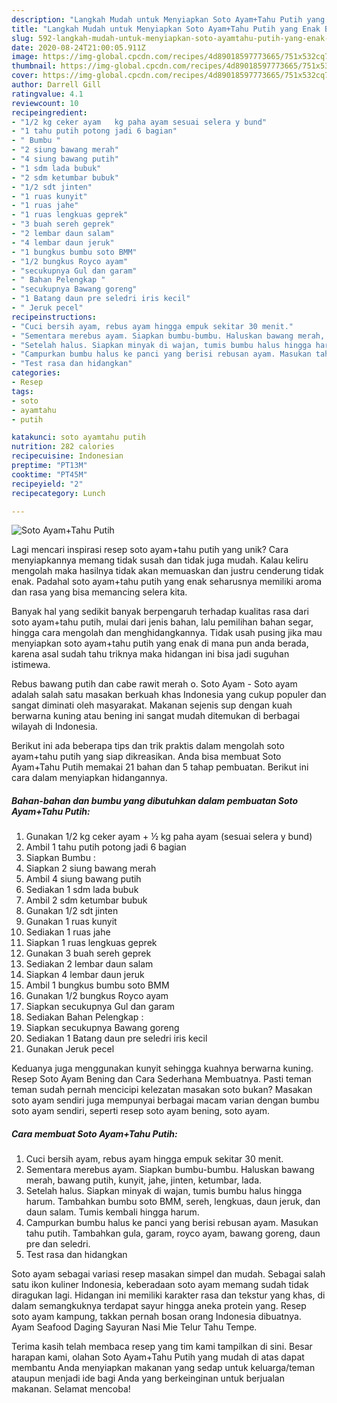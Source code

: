 ```yaml
---
description: "Langkah Mudah untuk Menyiapkan Soto Ayam+Tahu Putih yang Enak Banget"
title: "Langkah Mudah untuk Menyiapkan Soto Ayam+Tahu Putih yang Enak Banget"
slug: 592-langkah-mudah-untuk-menyiapkan-soto-ayamtahu-putih-yang-enak-banget
date: 2020-08-24T21:00:05.911Z
image: https://img-global.cpcdn.com/recipes/4d89018597773665/751x532cq70/soto-ayamtahu-putih-foto-resep-utama.jpg
thumbnail: https://img-global.cpcdn.com/recipes/4d89018597773665/751x532cq70/soto-ayamtahu-putih-foto-resep-utama.jpg
cover: https://img-global.cpcdn.com/recipes/4d89018597773665/751x532cq70/soto-ayamtahu-putih-foto-resep-utama.jpg
author: Darrell Gill
ratingvalue: 4.1
reviewcount: 10
recipeingredient:
- "1/2 kg ceker ayam   kg paha ayam sesuai selera y bund"
- "1 tahu putih potong jadi 6 bagian"
- " Bumbu "
- "2 siung bawang merah"
- "4 siung bawang putih"
- "1 sdm lada bubuk"
- "2 sdm ketumbar bubuk"
- "1/2 sdt jinten"
- "1 ruas kunyit"
- "1 ruas jahe"
- "1 ruas lengkuas geprek"
- "3 buah sereh geprek"
- "2 lembar daun salam"
- "4 lembar daun jeruk"
- "1 bungkus bumbu soto BMM"
- "1/2 bungkus Royco ayam"
- "secukupnya Gul dan garam"
- " Bahan Pelengkap "
- "secukupnya Bawang goreng"
- "1 Batang daun pre seledri iris kecil"
- " Jeruk pecel"
recipeinstructions:
- "Cuci bersih ayam, rebus ayam hingga empuk sekitar 30 menit."
- "Sementara merebus ayam. Siapkan bumbu-bumbu. Haluskan bawang merah, bawang putih, kunyit, jahe, jinten, ketumbar, lada."
- "Setelah halus. Siapkan minyak di wajan, tumis bumbu halus hingga harum. Tambahkan bumbu soto BMM, sereh, lengkuas, daun jeruk, dan daun salam. Tumis kembali hingga harum."
- "Campurkan bumbu halus ke panci yang berisi rebusan ayam. Masukan tahu putih. Tambahkan gula, garam, royco ayam, bawang goreng, daun pre dan seledri."
- "Test rasa dan hidangkan"
categories:
- Resep
tags:
- soto
- ayamtahu
- putih

katakunci: soto ayamtahu putih 
nutrition: 282 calories
recipecuisine: Indonesian
preptime: "PT13M"
cooktime: "PT45M"
recipeyield: "2"
recipecategory: Lunch

---
```



![Soto Ayam+Tahu Putih](https://img-global.cpcdn.com/recipes/4d89018597773665/751x532cq70/soto-ayamtahu-putih-foto-resep-utama.jpg)

Lagi mencari inspirasi resep soto ayam+tahu putih yang unik? Cara menyiapkannya memang tidak susah dan tidak juga mudah. Kalau keliru mengolah maka hasilnya tidak akan memuaskan dan justru cenderung tidak enak. Padahal soto ayam+tahu putih yang enak seharusnya memiliki aroma dan rasa yang bisa memancing selera kita.

Banyak hal yang sedikit banyak berpengaruh terhadap kualitas rasa dari soto ayam+tahu putih, mulai dari jenis bahan, lalu pemilihan bahan segar, hingga cara mengolah dan menghidangkannya. Tidak usah pusing jika mau menyiapkan soto ayam+tahu putih yang enak di mana pun anda berada, karena asal sudah tahu triknya maka hidangan ini bisa jadi suguhan istimewa.

Rebus bawang putih dan cabe rawit merah o. Soto Ayam - Soto ayam adalah salah satu masakan berkuah khas Indonesia yang cukup populer dan sangat diminati oleh masyarakat. Makanan sejenis sup dengan kuah berwarna kuning atau bening ini sangat mudah ditemukan di berbagai wilayah di Indonesia.


Berikut ini ada beberapa tips dan trik praktis dalam mengolah soto ayam+tahu putih yang siap dikreasikan. Anda bisa membuat Soto Ayam+Tahu Putih memakai 21 bahan dan 5 tahap pembuatan. Berikut ini cara dalam menyiapkan hidangannya.

<!--inarticleads1-->

##### Bahan-bahan dan bumbu yang dibutuhkan dalam pembuatan Soto Ayam+Tahu Putih:

1. Gunakan 1/2 kg ceker ayam + ½ kg paha ayam (sesuai selera y bund)
1. Ambil 1 tahu putih potong jadi 6 bagian
1. Siapkan  Bumbu :
1. Siapkan 2 siung bawang merah
1. Ambil 4 siung bawang putih
1. Sediakan 1 sdm lada bubuk
1. Ambil 2 sdm ketumbar bubuk
1. Gunakan 1/2 sdt jinten
1. Gunakan 1 ruas kunyit
1. Sediakan 1 ruas jahe
1. Siapkan 1 ruas lengkuas geprek
1. Gunakan 3 buah sereh geprek
1. Sediakan 2 lembar daun salam
1. Siapkan 4 lembar daun jeruk
1. Ambil 1 bungkus bumbu soto BMM
1. Gunakan 1/2 bungkus Royco ayam
1. Siapkan secukupnya Gul dan garam
1. Sediakan  Bahan Pelengkap :
1. Siapkan secukupnya Bawang goreng
1. Sediakan 1 Batang daun pre seledri iris kecil
1. Gunakan  Jeruk pecel


Keduanya juga menggunakan kunyit sehingga kuahnya berwarna kuning. Resep Soto Ayam Bening dan Cara Sederhana Membuatnya. Pasti teman teman sudah pernah mencicipi kelezatan masakan soto bukan? Masakan soto ayam sendiri juga mempunyai berbagai macam varian dengan bumbu soto ayam sendiri, seperti resep soto ayam bening, soto ayam. 

<!--inarticleads2-->

##### Cara membuat Soto Ayam+Tahu Putih:

1. Cuci bersih ayam, rebus ayam hingga empuk sekitar 30 menit.
1. Sementara merebus ayam. Siapkan bumbu-bumbu. Haluskan bawang merah, bawang putih, kunyit, jahe, jinten, ketumbar, lada.
1. Setelah halus. Siapkan minyak di wajan, tumis bumbu halus hingga harum. Tambahkan bumbu soto BMM, sereh, lengkuas, daun jeruk, dan daun salam. Tumis kembali hingga harum.
1. Campurkan bumbu halus ke panci yang berisi rebusan ayam. Masukan tahu putih. Tambahkan gula, garam, royco ayam, bawang goreng, daun pre dan seledri.
1. Test rasa dan hidangkan


Soto ayam sebagai variasi resep masakan simpel dan mudah. Sebagai salah satu ikon kuliner Indonesia, keberadaan soto ayam memang sudah tidak diragukan lagi. Hidangan ini memiliki karakter rasa dan tekstur yang khas, di dalam semangkuknya terdapat sayur hingga aneka protein yang. Resep soto ayam kampung, takkan pernah bosan orang Indonesia dibuatnya. Ayam Seafood Daging Sayuran Nasi Mie Telur Tahu Tempe. 

Terima kasih telah membaca resep yang tim kami tampilkan di sini. Besar harapan kami, olahan Soto Ayam+Tahu Putih yang mudah di atas dapat membantu Anda menyiapkan makanan yang sedap untuk keluarga/teman ataupun menjadi ide bagi Anda yang berkeinginan untuk berjualan makanan. Selamat mencoba!
